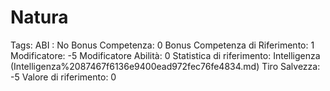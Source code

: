 # Natura

Tags: ABI
: No
Bonus Competenza: 0
Bonus Competenza di Riferimento: 1
Modificatore: -5
Modificatore  Abilità: 0
Statistica di riferimento: Intelligenza (Intelligenza%2087467f6136e9400ead972fec76fe4834.md)
Tiro Salvezza: -5
Valore di riferimento: 0